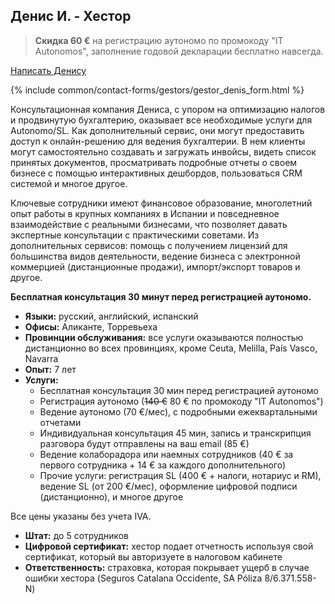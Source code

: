 <span id="денис-и" class="legacy-anchor"></span>
## Денис И. - Хестор

> **Скидка 60 €** на регистрацию аутономо по промокоду "IT Autonomos", заполнение годовой декларации бесплатно навсегда.

<a href="#" class="btn-contact-specialist" onclick="contactGestorDenis(); return false;">Написать Денису</a>

{% include common/contact-forms/gestors/gestor_denis_form.html %}

Консультационная компания Дениса, с упором на оптимизацию налогов и продвинутую бухгалтерию, оказывает все необходимые
услуги для Autonomo/SL. Как дополнительный сервис, они могут предоставить доступ к онлайн-решению для ведения
бухгалтерии. В нем клиенты могут самостоятельно создавать и загружать инвойсы, видеть список принятых документов,
просматривать подробные отчеты о своем бизнесе с помощью интерактивных дешбордов, пользоваться CRM системой и многое
другое.

Ключевые сотрудники имеют финансовое образование, многолетний опыт работы в крупных компаниях в Испании и повседневное
взаимодействие с реальными бизнесами, что позволяет давать экспертные консультации с практическими советами. Из
дополнительных сервисов: помощь с получением лицензий для большинства видов деятельности, ведение бизнеса с электронной
коммерцией (дистанционные продажи), импорт/экспорт товаров и другое.

**Бесплатная консультация 30 минут перед регистрацией аутономо.**

- **Языки:** русский, английский, испанский
- **Офисы:** Аликанте, Торревьеха
- **Провинции обслуживания:** все услуги оказываются полностью дистанционно во всех провинциях, кроме Ceuta, Melilla,
  País Vasco, Navarra
- **Опыт:** 7 лет
- **Услуги:**
    - Бесплатная консультация 30 мин перед регистрацией аутономо
    - Регистрация аутономо (<s>140 €</s> 80 € по промокоду "IT Autonomos")
    - Ведение аутономо (70 €/мес), с подробными ежеквартальными отчетами
    - Индивидуальная консультация 45 мин, запись и транскрипция разговора будут отправлены на ваш email (85 €)
    - Ведение колаборадора или наемных сотрудников (40 € за первого сотрудника + 14 € за каждого дополнительного)
    - Прочие услуги: регистрация SL (400 € + налоги, нотариус и RM), ведение SL (от 200 €/мес), оформление цифровой
      подписи (дистанционно), и многое другое

Все цены указаны без учета IVA.

- **Штат:** до 5 сотрудников
- **Цифровой сертификат:** хестор подает отчетность используя свой сертификат, который вы авторизуете в налоговом кабинете
- **Ответственность:** страховка, которая покрывает ущерб в случае ошибки хестора (Seguros Catalana Occidente, SA Póliza 8/6.371.558-N)
